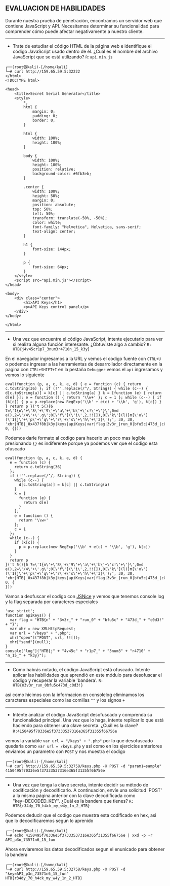 ## **EVALUACION DE HABILIDADES**

Durante nuestra prueba de penetración, encontramos un servidor web que contiene JavaScript y API. Necesitamos determinar su funcionalidad para comprender cómo puede afectar negativamente a nuestro cliente.
___

+ Trate de estudiar el código HTML de la página web e identifique el código JavaScript usado dentro de él. ¿Cuál es el nombre del archivo JavaScript que se está utilizando?
`R:api.min.js`

~~~
┌──(root㉿kali)-[/home/kali]
└─# curl http://159.65.59.5:32222
</html>
<!DOCTYPE html>

<head>
    <title>Secret Serial Generator</title>
    <style>
        *,
        html {
            margin: 0;
            padding: 0;
            border: 0;
        }

        html {
            width: 100%;
            height: 100%;
        }

        body {
            width: 100%;
            height: 100%;
            position: relative;
            background-color: #6fb3eb;
        }

        .center {
            width: 100%;
            height: 50%;
            margin: 0;
            position: absolute;
            top: 50%;
            left: 50%;
            transform: translate(-50%, -50%);
            color: white;
            font-family: "Helvetica", Helvetica, sans-serif;
            text-align: center;
        }

        h1 {
            font-size: 144px;
        }

        p {
            font-size: 64px;
        }
    </style>
    <script src="api.min.js"></script>
</head>

<body>
    <div class="center">
        <h1>API Keys</h1>
        <p>API Keys control panel</p>
    </div>
</body>

</html>
~~~
___

+ Una vez que encuentre el código JavaScript, intente ejecutarlo para ver si realiza alguna función interesante. ¿Obtuviste algo a cambio?
`R: HTB{j4v45cr1p7_3num3r4710n_15_k3y}`

En el navegador ingresamos a la URL y vemos el codigo fuente con `CTRL+U` o podemos ingresar a las herramientas de desarrollador directamente en la pagina con `CTRL+SHIFT+I` en la pestaña `Debugger` vemos el `api` ingresamos y vemos lo siguiente

~~~
eval(function (p, a, c, k, e, d) { e = function (c) { return c.toString(36) }; if (!''.replace(/^/, String)) { while (c--) { d[c.toString(a)] = k[c] || c.toString(a) } k = [function (e) { return d[e] }]; e = function () { return '\\w+' }; c = 1 }; while (c--) { if (k[c]) { p = p.replace(new RegExp('\\b' + e(c) + '\\b', 'g'), k[c]) } } return p }('t 5(){6 7=\'1{n\'+\'8\'+\'9\'+\'a\'+\'b\'+\'c!\'+\'}\',0=d e(),2=\'/4\'+\'.g\';0[\'f\'](\'i\',2,!![]),0[\'k\'](l)}m[\'o\'](\'1{j\'+\'p\'+\'q\'+\'r\'+\'s\'+\'h\'+\'3}\');', 30, 30, 'xhr|HTB|_0x437f8b|k3y|keys|apiKeys|var|flag|3v3r_|run_0|bfu5c|473d_|c0d3|new|XMLHttpRequest|open|php|n_15_|POST||send|null|console||log|4v45c|r1p7_|3num3|r4710|function'.split('|'), 0, {}))
~~~

Podemos darle formato al codigo para hacerlo un poco mas legible presionando `{}` es indiferente porque ya podemos ver que el codigo esta ofuscado

~~~
eval(function (p, a, c, k, e, d) {
  e = function (c) {
    return c.toString(36)
  };
  if (!''.replace(/^/, String)) {
    while (c--) {
      d[c.toString(a)] = k[c] || c.toString(a)
    }
    k = [
      function (e) {
        return d[e]
      }
    ];
    e = function () {
      return '\\w+'
    };
    c = 1
  };
  while (c--) {
    if (k[c]) {
      p = p.replace(new RegExp('\\b' + e(c) + '\\b', 'g'), k[c])
    }
  }
  return p
}('t 5(){6 7=\'1{n\'+\'8\'+\'9\'+\'a\'+\'b\'+\'c!\'+\'}\',0=d e(),2=\'/4\'+\'.g\';0[\'f\'](\'i\',2,!![]),0[\'k\'](l)}m[\'o\'](\'1{j\'+\'p\'+\'q\'+\'r\'+\'s\'+\'h\'+\'3}\');', 30, 30, 'xhr|HTB|_0x437f8b|k3y|keys|apiKeys|var|flag|3v3r_|run_0|bfu5c|473d_|c0d3|new|XMLHttpRequest|open|php|n_15_|POST||send|null|console||log|4v45c|r1p7_|3num3|r4710|function'.split('|'), 0, {
}))
~~~

Vamos a deofuscar el codigo con [JSNice](http://www.jsnice.org/) y vemos que tenemos console log y la flag separada por caracteres especiales

~~~
'use strict';
function apiKeys() {
  var flag = "HTB{n" + "3v3r_" + "run_0" + "bfu5c" + "473d_" + "c0d3!" + "}";
  var xhr = new XMLHttpRequest;
  var url = "/keys" + ".php";
  xhr["open"]("POST", url, !![]);
  xhr["send"](null);
}
console["log"]("HTB{j" + "4v45c" + "r1p7_" + "3num3" + "r4710" + "n_15_" + "k3y}");
~~~
___

+ Como habrás notado, el código JavaScript está ofuscado. Intente aplicar las habilidades que aprendió en este módulo para desofuscar el código y recuperar la variable 'bandera'.
`R: HTB{n3v3r_run_0bfu5c473d_c0d3!}`

asi como hicimos con la informacion en consolelog eliminamos los caracteres especiales como las comillas `""` y los signos `+`
___

+ Intente analizar el código JavaScript desofuscado y comprenda su funcionalidad principal. Una vez que lo haga, intente replicar lo que está haciendo para obtener una clave secreta. ¿Cuál es la clave?
`R:4150495f70336e5f37333537316e365f31355f66756e`

vemos la variable `var url = "/keys" + ".php"` por lo que desofuscado quedaria como `var url = /keys.php` y asi como en los ejercicios anteriores enviamos un parametro con `POST` y nos muestra el codigo
~~~
┌──(root㉿kali)-[/home/kali]
└─# curl http://159.65.59.5:32758/keys.php -X POST -d "param1=sample"
4150495f70336e5f37333537316e365f31355f66756e
~~~
___


+ Una vez que tenga la clave secreta, intente decidir su método de codificación y decodificarlo. A continuación, envíe una solicitud 'POST' a la misma página anterior con la clave decodificada como "key=DECODED_KEY". ¿Cuál es la bandera que tienes?
`R: HTB{r34dy_70_h4ck_my_w4y_1n_2_HTB}`

Podemos deducir que el codigo que muestra esta codificado en hex, asi que lo decodificaremos segun lo aprenido

~~~
┌──(root㉿kali)-[/home/kali]
└─# echo 4150495f70336e5f37333537316e365f31355f66756e | xxd -p -r 
API_p3n_73571n6_15_fun
~~~

Ahora enviaremos los datos decodificados segun el enunicado para obtener la bandera
~~~
┌──(root㉿kali)-[/home/kali]
└─# curl http://159.65.59.5:32758/keys.php -X POST -d "key=API_p3n_73571n6_15_fun"
HTB{r34dy_70_h4ck_my_w4y_1n_2_HTB}
~~~